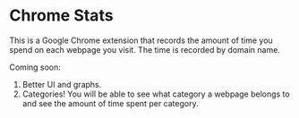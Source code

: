 # Chrome Stats

This is a Google Chrome extension that records the amount of time you spend on each webpage you visit. The time is recorded by domain name.

Coming soon: 
1. Better UI and graphs.
2. Categories! You will be able to see what category a webpage belongs to and see the amount of time spent per category.